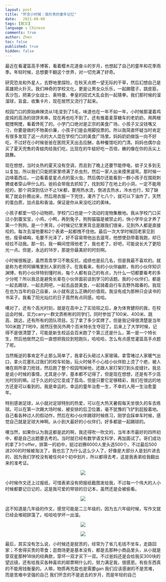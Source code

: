 ```yaml
---
layout: post
title: "怀念小时候：我珍贵的童年记忆"
date:   2021-08-08
tags: [散文]
language : Chinese
comments: true
author: Zhen
toc: false
published: true
hidden: false
---
```

最近在看灌篮高手博客，看着樱木花道奋斗的岁月，也想起了自己的童年和花季雨季。年轻时候，总想要干翻这个世界，对一切充满了好奇。

研究恐龙和外星人，去野地里探险，在秋天点燃一望无际的干草，然后幻想自己是英雄把火扑灭。我们神奇的学校文化，更是让男女众乐乐，一起踢毽子，跳皮筋，丢沙包，把美少女战士、奥特曼、拳皇的招式大乱会到一起猜拳。我们那时候的溜溜球，盲盒，收集卡片，现在居然又流行了起来。

校园门口的原始麻辣烫从1毛变到了5毛，味道也在一年不如一年，小时候那灌着鸡皮炖的高汤的烧饼夹串，现在再也吃不到了。还有推着麦芽糖车的老奶奶，用两根棍搅啊搅，看着馋死了的。小学门口绝对是正宗的美食广场，小孩子又没钱嘴又刁，你要是做的不物美价廉，小孩子们是会用脚投票的。所以我简直怀疑当时肯定有很多发现了这一点的大人混在学校门口的美食广场里。妈妈奶奶做饭一向不好吃，不过好在小时候爸爸在医院天天出去应酬，各种餐馆吃的门清。妈妈也偶尔会买了夏天兜售的青蛙肉给我们吃，比现在的牛蛙好吃一百倍，嫩的像在你的舌尖上跳舞。

现在想想，当时炎热的夏天没有空调，而且到了晚上还要节能停电，蚊子又多到无以复加，所以我们只能把家里喷满了杀虫剂，然后一家人出来摸黑遛弯。那时候一边啃着西瓜，一边看着星星点点的萤火虫，然后偶尔还能看到一群小孩子在围观刺猬或者穿山甲什么的。爸妈会带我去抓知了，找到知了在地上的小洞，一定不能用挖的，那个洞深到估计不止1米都，要用热水烫，倒进去热水，冷水也行，知了缺氧了就会扑腾出来，然后用衣服一下兜住，凑齐了七八个，就可以下油炸了，天然的蛋白质，加点盐和香油，保证是你从来没吃过的美味。

小孩子都爱一切小动物把，学校门口也是一个流动的宠物集散地。我从学校门口买过小到蚕宝宝，小鸡，小鸭，再到兔子，狗狗猫猫是被禁止的，快小学毕业才养了第一个狗狗。是一个黑背。小时候记忆里黑背总是跟我们很亲，见到外人都是直接咬的。每次去溜他要和2个表弟一起都拽不住他。最后一次大学时候回老家见到他，瘦骨嶙峋，毛要不光泽了，好不容易带他出去遛弯，他想使劲带着我跑，却已经拉不动我。那一刻，我一瞬间觉得他老了，我也老了。好吧，可能说长大了更阳光一点。但是，永远的18岁，那是你最美好的时刻啊。

小时候很叛逆，虽然乖乖学习不敢反抗，成绩也是前几名，但是我最不喜欢的。就是称为老师阿姨嘴里别人家的孩子。在我看来，有的小伙伴幽默，有的小伙伴知识渊博，有的小伙伴特别懂时尚，每个人都有自己的有点，为什么一切都要看考的多少分呢？所以我总是避免长辈在小伙伴面前谈到学习的话题。我的小伙伴们，都是一起去踢球，一起去网吧，一起去品尝美食，一起骑着自行车去野外踏春的。我现在也为当年的自己自豪，从小就有这么正确的价值观。我没有成为那种只会读书的书呆子。我看了阳光灿烂的日子竟然有点同感。哈哈。

噢对了，还有个高光时刻，就是在高中上了实验班之后，身为体育健将的我，在校运会时候，实力carry一群文质彬彬的同学们，同时参加了100米、400米、跳高、跳远，还有所有的团队项目。忘了拿了多少奖牌了，但是我记得很清楚是当年100米跑了11秒9，居然压倒另外两个百米特长生夺冠了。后来上了大学时候，记得不是很清楚了，可能是新生校运会百米跑了个第三还是什么，第一是一个特长生，然后他居然之后一直想把我拉到短跑队，哈哈哈，怎么有点感觉灌篮高手点题了呢。

当然叛逆的事肯定不止那么简单了，我拿石头砸过人家玻璃，拿雪堵过人家暖气出口，拿火花塞扎过我们的校车轮胎，玩火时候不小心给小伙伴脸上烫了个疤，被人堵在厕所拿刀抢钱，然后跑了整个校园甩掉他，还跟人家打架打到头皮缝针。我总是说小时候的事情，尤其是小学，基本都不记得了，但是现在想想，还是有不少高光时刻的嘛。过于久远的记忆变成了孤岛，但是只要它足够精彩，我们在很远的地方还是可以看到的。我是幸运的，幸运的童年治愈一生，不幸的人用一生治愈童年。

特别感谢足球，从小就对足球特别的热爱，可以在大热天暑假每天坐很久的车去练球。可以在第一次踢大场时候，被安排的后卫位置，毫不犹豫的飞铲到屁股着地。自己看各种过人的假动作，然后在和小伙伴踢球时候练习，刚学会踩单车时候，感觉自己就是足球大神啊。从小到大最好的小伙伴们，好多都是一起踢球的。 

噢当然，如果你认为我这都是武的啊，我还得吹一吹文的，当年本市最好的四所初中，都是自己出题要去考的。当时就已经有数学语文科学，再加面试了。哥们成功的拿了3个offer，排第一的初中，挺过初赛6000人里头选500个，不过最后500进200的时候被淘汰了，我也忘了为什么这么少人了，好像是大部分人是划片进去的，因为我们学校没有被任何4个初中划片，所以都得去考，这是我表弟给我翻出来的准考证。
<p align="center"> <img src="{{ site.imageurl }}/童年1.jpg"> </p> 

小时候作文还上过报纸，可惜表弟没有把报纸截图发给我，不过每一个伟大的人小时候都要记日记的，这是我可爱的带锁的日记本，虽然还是会被偷看。
<p align="center"> <img src="{{ site.imageurl }}/童年2.jpg"> </p> 

这不知道是几年级的作文，感觉可能是二三年级的，因为五六年级时候，写作文就已经会堆砌辞藻了。哈哈哈学坏一出溜。
<p align="center"> <img src="{{ site.imageurl }}/童年3.jpg"> </p> 
<p align="center"> <img src="{{ site.imageurl }}/童年4.jpg"> </p>   

最后，其实没有怎么说，小时候还是挺苦的，经常为了省几毛钱不坐车，走路回家；不舍得买贵的零食；逛商场更是基本没有，都是去那种小商品里头，从小就是穿双星那种18块的经典款，穿坏一双才买下一双。不过爸妈还是会给我买300块的望远镜，还有给我买各种喜欢的邮票啊什么的，努力满足我，很感恩。有些东西真的不能用钱衡量的。人嘛，物质再充盈也是需要gan
我们应该感谢的不是苦难，而是苦难中坚强的自己
我们怀念的不是逝去的岁月，而是年轻的自己

<!--stackedit_data:
eyJoaXN0b3J5IjpbMTU4MjczNjMxOCw3ODUzNzEwMTcsLTEyMD
k5NjMyMDgsLTE3OTA4OTU2MTQsLTU2MTg1MTgyMiw4OTA4MTg1
NTBdfQ==
-->